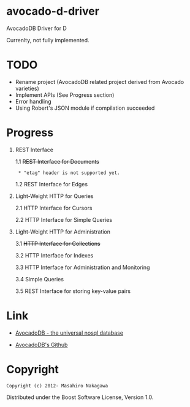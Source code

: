 avocado-d-driver
================

AvocadoDB Driver for D

Currenlty, not fully implemented.

# TODO

* Rename project (AvocadoDB related project derived from Avocado varieties)
* Implement APIs (See Progress section)
* Error handling
* Using Robert's JSON module if compilation succeeded

# Progress

1. REST Interface

    1.1 <del>REST Interface for Documents</del>

        * "etag" header is not supported yet.

    1.2 REST Interface for Edges

2. Light-Weight HTTP for Queries

    2.1 HTTP Interface for Cursors

    2.2 HTTP Interface for Simple Queries

3. Light-Weight HTTP for Administration

    3.1 <del>HTTP Interface for Collections</del>

    3.2 HTTP Interface for Indexes

    3.3 HTTP Interface for Administration and Monitoring

    3.4 Simple Queries

    3.5 REST Interface for storing key-value pairs

# Link

* [AvocadoDB - the universal nosql database](http://www.avocadodb.org/)

* [AvocadoDB's Github](https://github.com/triAGENS/AvocadoDB)

# Copyright

    Copyright (c) 2012- Masahiro Nakagawa

Distributed under the Boost Software License, Version 1.0.
